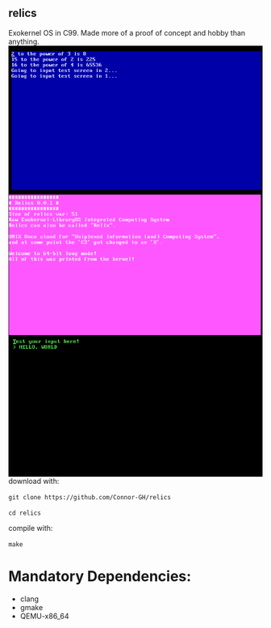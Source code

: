 ## relics
 Exokernel OS in C99. Made more of a proof of concept and hobby than anything.
<img src="pictures/screen1.png" align="left">
<img src="pictures/screen2.png" align="right">
<img src="pictures/screen3.png" align="right">

download with:

``git clone https://github.com/Connor-GH/relics``

``cd relics``

compile with:

``make``


# Mandatory Dependencies:
- clang
- gmake
- QEMU-x86_64
